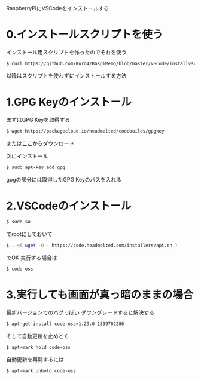 RaspberryPiにVSCodeをインストールする

# 0.インストールスクリプトを使う
インストール用スクリプトを作ったのでそれを使う

```bash
$ curl https://github.com/Kuro4/RaspiMemo/blob/master/VSCode/installvscode.sh | sudo bash
```

以降はスクリプトを使わずにインストールする方法

# 1.GPG Keyのインストール

まずはGPG Keyを取得する

```bash
$ wget https://packagecloud.io/headmelted/codebuilds/gpgkey
```

または[ここ](https://code.headmelted.com/)からダウンロード

次にインストール

```bash
$ sudo apt-key add gpg
```

gpgの部分には取得したGPG Keyのパスを入れる

# 2.VSCodeのインストール

```bash
$ sudo su
```

でrootにしておいて

```bash
$ . <( wget -O - https://code.headmelted.com/installers/apt.sh )
```

でOK
実行する場合は

```bash
$ code-oss
```

# 3.実行しても画面が真っ暗のままの場合

最新バージョンでのバグっぽい
ダウングレードすると解決する

```bash
$ apt-get install code-oss=1.29.0-1539702286
```

そして自動更新を止めとく

```bash
$ apt-mark hold code-oss
```

自動更新を再開するには

```bash
$ apt-mark unhold code-oss
```
